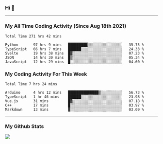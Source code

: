 ### Hi 🙂

---

### My All Time Coding Activity (Since Aug 18th 2021)
<!--START_SECTION:waka-all-->
```text
Total Time 271 hrs 42 mins

Python       97 hrs 9 mins   █████████░░░░░░░░░░░░░░░░   35.75 % 
TypeScript   66 hrs 7 mins   ██████░░░░░░░░░░░░░░░░░░░   24.33 % 
Svelte       19 hrs 38 mins  █▓░░░░░░░░░░░░░░░░░░░░░░░   07.23 % 
JSON         14 hrs 30 mins  █▒░░░░░░░░░░░░░░░░░░░░░░░   05.34 % 
JavaScript   12 hrs 29 mins  █░░░░░░░░░░░░░░░░░░░░░░░░   04.60 % 
```
<!--END_SECTION:waka-all-->

### My Coding Activity For This Week
<!--START_SECTION:waka-week-->
```text
Total Time 7 hrs 24 mins

Arduino      4 hrs 12 mins   ██████████████▒░░░░░░░░░░   56.73 % 
TypeScript   1 hr 46 mins    ██████░░░░░░░░░░░░░░░░░░░   23.98 % 
Vue.js       31 mins         █▓░░░░░░░░░░░░░░░░░░░░░░░   07.18 % 
C++          17 mins         █░░░░░░░░░░░░░░░░░░░░░░░░   03.97 % 
Markdown     13 mins         ▓░░░░░░░░░░░░░░░░░░░░░░░░   03.09 % 
```
<!--END_SECTION:waka-week-->

---

### My Github Stats
[![](https://github-readme-stats.vercel.app/api?username=eroxl&count_private=true&show_icons=true&include_all_commits=true&theme=onedark)](https://github.com/Eroxl)
